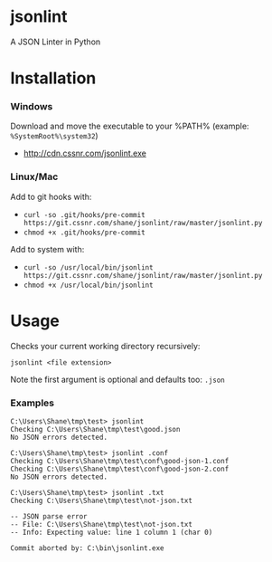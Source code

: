 # jsonlint

A JSON Linter in Python

# Installation

### Windows

Download and move the executable to your %PATH% (example: `%SystemRoot%\system32`)
- http://cdn.cssnr.com/jsonlint.exe

### Linux/Mac

Add to git hooks with:

- `curl -so .git/hooks/pre-commit https://git.cssnr.com/shane/jsonlint/raw/master/jsonlint.py`
- `chmod +x .git/hooks/pre-commit`

Add to system with:

- `curl -so /usr/local/bin/jsonlint https://git.cssnr.com/shane/jsonlint/raw/master/jsonlint.py`
- `chmod +x /usr/local/bin/jsonlint`

# Usage

Checks your current working directory recursively:

`jsonlint <file extension>`

Note the first argument is optional and defaults too: `.json`

### Examples

```
C:\Users\Shane\tmp\test> jsonlint
Checking C:\Users\Shane\tmp\test\good.json
No JSON errors detected.
```

```
C:\Users\Shane\tmp\test> jsonlint .conf
Checking C:\Users\Shane\tmp\test\conf\good-json-1.conf
Checking C:\Users\Shane\tmp\test\conf\good-json-2.conf
No JSON errors detected.
```

```
C:\Users\Shane\tmp\test> jsonlint .txt
Checking C:\Users\Shane\tmp\test\not-json.txt

-- JSON parse error
-- File: C:\Users\Shane\tmp\test\not-json.txt
-- Info: Expecting value: line 1 column 1 (char 0)

Commit aborted by: C:\bin\jsonlint.exe
```
